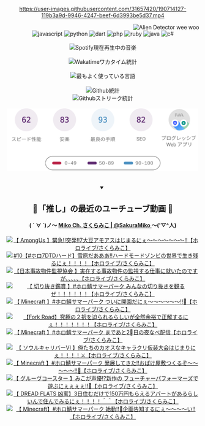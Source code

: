 <!-- START: HERO IMAGE GIF ////////// ////////// ////////// -->
<!-- <img src="@/../assets/img/gaming/ghost-of-tsushima.gif" width="100%"  alt="nellyXinwei's Hero Gif Image"/> -->
<!-- END: HERO IMAGE GIF ////////// ////////// ////////// -->

<div align="center" >  
  
<!-- START:ワンピース 第1015話「ルフィはRED ROCを使う」 -->
<https://user-images.githubusercontent.com/31657420/190714127-119b3a9d-9946-4247-beef-6d3993be5d37.mp4>
<!-- END:ワンピース 第1015話「ルフィはRED ROCを使う」 -->

<!-- START:VISITOR COUNTER -->
<div width="100%" align="right">
<img src="https://komarev.com/ghpvc/?username=nellyXinwei&label=🛸&color=grey&style=for-the-badge&labelcolor=ffffff" alt="Alien Detector wee woo"/>
</div>
<!-- END:VISITOR COUNTER -->

<!-- START: PROGRAMMING LANGUAGES -->
<!-- 色彩 Color Scheme:
#961E3A, #8A0D42, #5A0640, #4F265E, #2B355A, #3E759B, #CC4246,
#BB2649, #AD1052, #700750, #633075, #364270, #4E92C2, #FF5357
Sauce: https://www.webcreatorbox.com/inspiration/pantone-2023
-->

<img src="https://img.shields.io/badge/javascript%20-%23BB2649.svg?&style=for-the-badge&logo=javascript&logoColor=white&labelColor=961E3A" alt="javascript"/>
<img src="https://img.shields.io/badge/python%20-%23AD1052.svg?&style=for-the-badge&logo=python&logoColor=white&labelColor=8A0D42" alt="python" />
<img src="https://img.shields.io/badge/dart%20-%23700750.svg?&style=for-the-badge&logo=dart&logoColor=white&labelColor=5A0640" alt="dart"/>
<img src="https://img.shields.io/badge/php%20-%23633075.svg?&style=for-the-badge&logo=php&logoColor=white&labelColor=4F265E" alt="php"/>
<img src="https://img.shields.io/badge/ruby%20-%23364270.svg?&style=for-the-badge&logo=ruby&logoColor=white&labelColor=2B355A" alt="ruby"/>
<img src="https://img.shields.io/badge/java%20-%234E92C2.svg?&style=for-the-badge&logo=openjdk&logoColor=white&labelColor=3E759B" alt="java"/>
<img src="https://img.shields.io/badge/c%23-%23FF5357.svg?style=for-the-badge&logo=c-sharp&logoColor=white&labelColor=CC4246" alt="c#"/>  
<!-- END: PROGRAMMING LANGUAGES -->

<br>
<br>

<!-- START: MUSIC STATUS -->
  <!-- <a href="https://newojima-gsrs-20220114.vercel.app/api/now-playing?open">
    <img src="https://newojima-gsrs-20220114.vercel.app/api/now-playing" alt="Spotify現在再生中の音楽">
  </a> -->
  <img src="https://newojima-grss-20230114.vercel.app/api/spotify?border_color=transparent" alt="Spotify現在再生中の音楽" width="280px">
<!-- END: MUSIC STATUS -->

<br>
<br>

<!-- START: GITHUB STATUS -->
<!-- 色彩 Color Scheme:  #BB2649, #AD1052, #700750, #633075 -->
<img align="center" src="https://newojima-grs-20230109.vercel.app/api/wakatime?username=newojima&layout=compact&langs_count=10&locale=ja&hide_title=false&title_color=fff&hide_border=true&text_color=fff&bg_color=BB2649,BB2649,633075,633075&hide=other,css,html,bash,xml,git%20config,makefile,properties,yaml,markdown,text,json,jsx" alt="Wakatimeワカタイム統計" width="500px"/>

<br>
<br>

<!-- 色彩 Color Scheme:  #633075, #364270, #4E92C2 -->
  <img align="center" src="https://newojima-grs-20230109.vercel.app/api/top-langs?username=newojima&layout=compact&text_color=fff&icon_color=fff&hide_border=true&&locale=ja&hide_title=false&title_color=fff&include_all_commits=true&card_width=445&langs_count=11&hide=c%23,powershell,shaderlab,hlsl,makefile,jupyter%20notebook,python,html,css,shell,batchfile,less,liquid,hack,scss&bg_color=4F265E,633075,4E92C2" alt="最もよく使っている言語" width="500px"/>

<br>
<br>

<!-- 色彩 Color Scheme:  #4E92C2, #FF5357 -->
  <img align="center" src="https://newojima-grs-20230109.vercel.app/api?username=newojima&rank_icon=github&show_icons=true&&locale=ja&title_color=fff&text_color=fff&icon_color=fff&hide_border=true&hide_title=false&count_private=true&include_all_commits=true&card_width=495&disable_animations=true&bg_color=4E92C2,4E92C2,FF5357" alt="Github統計" width="500px"/>

<br>

<img align="center" src="https://streak-stats.demolab.com?user=newojima&theme=dark&hide_border=true&locale=ja&ring=BB2649&stroke=222222&background=151515&sideLabels=BB2649&currStreakLabel=ffffff&border=BB2649&fire=FF5357&currStreakNum=ffffff&sideNums=FF5357&dates=ffffff" alt="Githubストリーク統計" width="500px"/>

<br>
<br>

  <img align="center" width="500px" src="@/../assets/img/page-insights.svg" alt="Githubページの洞察"/>
  
</div>
<!-- END: GITHUB STATUS -->

<br>
<br>

<div align="center">
<details open>
  <summary>

  </summary>

  <h2 align="center">🌸「推し」の最近のユーチューブ動画 🌸</h2>
  <h4>
  ( ´ ∀ `)ノ～ 
  <a href="https://www.youtube.com/@SakuraMiko">Miko Ch. さくらみこ | @SakuraMiko
  </a>
   ～('▽^人)
  </h4>

  <!-- BEGIN YOUTUBE-CARDS -->
<a href="https://www.youtube.com/watch?v=NqLmTrajq_4"><img src="https://ytcards.demolab.com/?id=NqLmTrajq_4&title=%E3%80%90+AmongUs+%E3%80%91%E7%B7%8A%E6%80%A5%E2%80%BC%E7%AA%81%E7%99%BA%E2%80%BC7%E5%A4%A7%E8%B1%86%E3%82%A2%E3%83%A2%E3%82%A2%E3%82%B9%E3%81%AF%E3%81%98%E3%81%BE%E3%82%8B%E3%81%AB%E3%81%87%EF%BD%9E%EF%BD%9E%EF%BD%9E%EF%BD%9E%EF%BD%9E%EF%BD%9E%EF%BD%9E%E2%80%BC%E3%80%90%E3%83%9B%E3%83%AD%E3%83%A9%E3%82%A4%E3%83%96%2F%E3%81%95%E3%81%8F%E3%82%89%E3%81%BF%E3%81%93%E3%80%91&lang=ja&timestamp=1755614883&background_color=%230d1117&title_color=%23ffffff&stats_color=%23dedede&max_title_lines=1&width=187&border_radius=5&duration=3500" alt="【 AmongUs 】緊急‼突発‼7大豆アモアスはじまるにぇ～～～～～～～‼【ホロライブ/さくらみこ】" title="【 AmongUs 】緊急‼突発‼7大豆アモアスはじまるにぇ～～～～～～～‼【ホロライブ/さくらみこ】"></a>
<a href="https://www.youtube.com/watch?v=sZCtxwFWJ-k"><img src="https://ytcards.demolab.com/?id=sZCtxwFWJ-k&title=%2310%E3%80%90%23%E3%83%9B%E3%83%AD7DTD%E3%83%8F%E3%83%BC%E3%83%89%E3%80%91%E9%9B%AA%E5%8E%9F%E3%81%A0%E3%81%82%E3%81%82%E3%81%82%E2%80%BC%E3%83%8F%E3%83%BC%E3%83%89%E3%83%A2%E3%83%BC%E3%83%89%E3%82%BE%E3%83%B3%E3%83%93%E3%81%AE%E4%B8%96%E7%95%8C%E3%81%A7%E7%94%9F%E3%81%8D%E6%AE%8B%E3%82%8B%E3%81%AB%E3%81%87%EF%BC%81%EF%BC%81%EF%BC%81%EF%BC%81%E3%80%90%E3%83%9B%E3%83%AD%E3%83%A9%E3%82%A4%E3%83%96%2F%E3%81%95%E3%81%8F%E3%82%89%E3%81%BF%E3%81%93%E3%80%91&lang=ja&timestamp=1755609993&background_color=%230d1117&title_color=%23ffffff&stats_color=%23dedede&max_title_lines=1&width=187&border_radius=5&duration=1256" alt="#10【#ホロ7DTDハード】雪原だあああ‼ハードモードゾンビの世界で生き残るにぇ！！！！【ホロライブ/さくらみこ】" title="#10【#ホロ7DTDハード】雪原だあああ‼ハードモードゾンビの世界で生き残るにぇ！！！！【ホロライブ/さくらみこ】"></a>
<a href="https://www.youtube.com/watch?v=NtkoCL2zjJ0"><img src="https://ytcards.demolab.com/?id=NtkoCL2zjJ0&title=%E3%80%90%E6%97%A5%E6%9C%AC%E4%BA%8B%E6%95%85%E7%89%A9%E4%BB%B6%E7%9B%A3%E8%A6%96%E5%8D%94%E4%BC%9A+%E3%80%91%E5%AE%9F%E5%9C%A8%E3%81%99%E3%82%8B%E4%BA%8B%E6%95%85%E7%89%A9%E4%BB%B6%E3%81%AE%E7%9B%A3%E8%A6%96%E3%81%99%E3%82%8B%E4%BB%95%E4%BA%8B%E3%81%AB%E5%B0%B1%E3%81%84%E3%81%9F%E3%81%AE%E3%81%A7%E3%81%99%E3%81%8C%E3%80%81%E3%80%81%E3%80%81%E3%80%81%E3%80%81%E3%80%90%E3%83%9B%E3%83%AD%E3%83%A9%E3%82%A4%E3%83%96%2F%E3%81%95%E3%81%8F%E3%82%89%E3%81%BF%E3%81%93%E3%80%91&lang=ja&timestamp=1755528105&background_color=%230d1117&title_color=%23ffffff&stats_color=%23dedede&max_title_lines=1&width=187&border_radius=5&duration=11732" alt="【日本事故物件監視協会 】実在する事故物件の監視する仕事に就いたのですが、、、、、【ホロライブ/さくらみこ】" title="【日本事故物件監視協会 】実在する事故物件の監視する仕事に就いたのですが、、、、、【ホロライブ/さくらみこ】"></a>
<a href="https://www.youtube.com/watch?v=S8CassAdNyc"><img src="https://ytcards.demolab.com/?id=S8CassAdNyc&title=%E3%80%90+%E5%88%87%E3%82%8A%E6%8A%9C%E3%81%8D%E9%91%91%E8%B3%9E+%E3%80%91%23%E3%83%9B%E3%83%AD%E9%AF%96%E3%82%B5%E3%83%9E%E3%83%BC%E3%83%91%E3%83%BC%E3%82%AF+%E3%81%BF%E3%82%93%E3%81%AA%E3%81%AE%E5%88%87%E3%82%8A%E6%8A%9C%E3%81%8D%E3%82%92%E8%A6%B3%E3%82%8B%E3%81%9C%EF%BC%81%EF%BC%81%EF%BC%81%EF%BC%81%EF%BC%81%EF%BC%81%E3%80%90%E3%83%9B%E3%83%AD%E3%83%A9%E3%82%A4%E3%83%96%2F%E3%81%95%E3%81%8F%E3%82%89%E3%81%BF%E3%81%93%E3%80%91&lang=ja&timestamp=1755489472&background_color=%230d1117&title_color=%23ffffff&stats_color=%23dedede&max_title_lines=1&width=187&border_radius=5&duration=7894" alt="【 切り抜き鑑賞 】#ホロ鯖サマーパーク みんなの切り抜きを観るぜ！！！！！！【ホロライブ/さくらみこ】" title="【 切り抜き鑑賞 】#ホロ鯖サマーパーク みんなの切り抜きを観るぜ！！！！！！【ホロライブ/さくらみこ】"></a>
<a href="https://www.youtube.com/watch?v=GaVdCFI98P4"><img src="https://ytcards.demolab.com/?id=GaVdCFI98P4&title=%E3%80%90+Minecraft+%E3%80%91%23%E3%83%9B%E3%83%AD%E9%AF%96%E3%82%B5%E3%83%9E%E3%83%BC%E3%83%91%E3%83%BC%E3%82%AF+%E3%81%A4%E3%81%84%E3%81%AB%E9%96%8B%E5%9C%92%E3%81%A0%E3%81%AB%E3%81%87%EF%BD%9E%EF%BD%9E%EF%BD%9E%EF%BD%9E%EF%BD%9E%EF%BD%9E%E2%80%BC%F0%9F%8F%B0%E3%80%90%E3%83%9B%E3%83%AD%E3%83%A9%E3%82%A4%E3%83%96%2F%E3%81%95%E3%81%8F%E3%82%89%E3%81%BF%E3%81%93%E3%80%91&lang=ja&timestamp=1755359450&background_color=%230d1117&title_color=%23ffffff&stats_color=%23dedede&max_title_lines=1&width=187&border_radius=5&duration=15316" alt="【 Minecraft 】#ホロ鯖サマーパーク ついに開園だにぇ～～～～～～‼🏰【ホロライブ/さくらみこ】" title="【 Minecraft 】#ホロ鯖サマーパーク ついに開園だにぇ～～～～～～‼🏰【ホロライブ/さくらみこ】"></a>
<a href="https://www.youtube.com/watch?v=NF8s_DXScrI"><img src="https://ytcards.demolab.com/?id=NF8s_DXScrI&title=%E3%80%90Fork+Road%E3%80%91%E7%A9%B6%E6%A5%B5%E3%81%AE%EF%BC%92%E6%8A%9E%E3%82%92%E8%BF%AB%E3%82%89%E3%82%8C%E3%82%8B%E3%82%89%E3%81%97%E3%81%84%E3%81%8C%E5%85%A8%E7%84%B6%E4%BD%99%E8%A3%95%E3%81%A7%E6%AD%A3%E8%A7%A3%E3%81%99%E3%82%8B%E3%81%AB%E3%81%87%EF%BC%81%EF%BC%81%EF%BC%81%EF%BC%81%EF%BC%81%EF%BC%81%EF%BC%81%E3%80%90%E3%83%9B%E3%83%AD%E3%83%A9%E3%82%A4%E3%83%96%2F%E3%81%95%E3%81%8F%E3%82%89%E3%81%BF%E3%81%93%E3%80%91&lang=ja&timestamp=1755264812&background_color=%230d1117&title_color=%23ffffff&stats_color=%23dedede&max_title_lines=1&width=187&border_radius=5&duration=5128" alt="【Fork Road】究極の２択を迫られるらしいが全然余裕で正解するにぇ！！！！！！！【ホロライブ/さくらみこ】" title="【Fork Road】究極の２択を迫られるらしいが全然余裕で正解するにぇ！！！！！！！【ホロライブ/さくらみこ】"></a>
<a href="https://www.youtube.com/watch?v=WIJoUiE4ueA"><img src="https://ytcards.demolab.com/?id=WIJoUiE4ueA&title=%E3%80%90+Minecraft+%E3%80%91%23%E3%83%9B%E3%83%AD%E9%AF%96%E3%82%B5%E3%83%9E%E3%83%BC%E3%83%91%E3%83%BC%E3%82%AF+%E3%81%BE%E3%81%A7%E3%81%82%E3%81%A82%E2%83%A3%E6%97%A5%E3%81%AE%E5%A4%9C%E3%81%AA%E3%81%B9%E9%85%8D%E4%BF%A1%E3%80%90%E3%83%9B%E3%83%AD%E3%83%A9%E3%82%A4%E3%83%96%2F%E3%81%95%E3%81%8F%E3%82%89%E3%81%BF%E3%81%93%E3%80%91&lang=ja&timestamp=1755197495&background_color=%230d1117&title_color=%23ffffff&stats_color=%23dedede&max_title_lines=1&width=187&border_radius=5&duration=16275" alt="【 Minecraft 】#ホロ鯖サマーパーク まであと2⃣日の夜なべ配信【ホロライブ/さくらみこ】" title="【 Minecraft 】#ホロ鯖サマーパーク まであと2⃣日の夜なべ配信【ホロライブ/さくらみこ】"></a>
<a href="https://www.youtube.com/watch?v=hpXtMVqnhdA"><img src="https://ytcards.demolab.com/?id=hpXtMVqnhdA&title=%E3%80%90+%E3%82%BD%E3%82%A6%E3%83%AB%E3%82%AD%E3%83%A3%E3%83%AA%E3%83%90%E3%83%BC%E2%85%A5+%E3%80%91%E4%BF%BA%E3%81%9F%E3%81%A1%E3%81%AE%E3%82%AB%E3%82%AA%E3%82%B9%E3%81%AA%E3%82%AD%E3%83%A3%E3%83%A9%E3%82%AF%E3%83%AA%E4%BB%AE%E8%A3%85%E5%A4%A7%E4%BC%9A%E3%81%AF%E3%81%98%E3%81%BE%E3%82%8A%E3%81%AB%E3%81%87%EF%BC%81%EF%BC%81%EF%BC%81%EF%BC%81%E2%9A%94%E3%80%90%E3%83%9B%E3%83%AD%E3%83%A9%E3%82%A4%E3%83%96%2F%E3%81%95%E3%81%8F%E3%82%89%E3%81%BF%E3%81%93%E3%80%91&lang=ja&timestamp=1755180217&background_color=%230d1117&title_color=%23ffffff&stats_color=%23dedede&max_title_lines=1&width=187&border_radius=5&duration=6777" alt="【 ソウルキャリバーⅥ 】俺たちのカオスなキャラクリ仮装大会はじまりにぇ！！！！⚔【ホロライブ/さくらみこ】" title="【 ソウルキャリバーⅥ 】俺たちのカオスなキャラクリ仮装大会はじまりにぇ！！！！⚔【ホロライブ/さくらみこ】"></a>
<a href="https://www.youtube.com/watch?v=2ol4kHw6toc"><img src="https://ytcards.demolab.com/?id=2ol4kHw6toc&title=%E3%80%90+Minecraft+%E3%80%91%23%E3%83%9B%E3%83%AD%E9%AF%96%E3%82%B5%E3%83%9E%E3%83%BC%E3%83%91%E3%83%BC%E3%82%AF+%E7%99%BA%E5%B1%95%E3%81%97%E3%81%A6%E3%81%8D%E3%81%9F%E2%80%BC%E3%81%8A%E3%81%B0%E3%81%91%E5%B1%8B%E6%95%B7%E3%81%A4%E3%81%8F%E3%82%8B%E3%81%9E%EF%BD%9E%EF%BD%9E%EF%BD%9E%EF%BD%9E%EF%BD%9E%E2%80%BC%F0%9F%91%BB%E3%80%90%E3%83%9B%E3%83%AD%E3%83%A9%E3%82%A4%E3%83%96%2F%E3%81%95%E3%81%8F%E3%82%89%E3%81%BF%E3%81%93%E3%80%91&lang=ja&timestamp=1755020975&background_color=%230d1117&title_color=%23ffffff&stats_color=%23dedede&max_title_lines=1&width=187&border_radius=5&duration=16268" alt="【 Minecraft 】#ホロ鯖サマーパーク 発展してきた‼おばけ屋敷つくるぞ～～～～～‼👻【ホロライブ/さくらみこ】" title="【 Minecraft 】#ホロ鯖サマーパーク 発展してきた‼おばけ屋敷つくるぞ～～～～～‼👻【ホロライブ/さくらみこ】"></a>
<a href="https://www.youtube.com/watch?v=TBu1JUErkMY"><img src="https://ytcards.demolab.com/?id=TBu1JUErkMY&title=%E3%80%90+%E3%82%B0%E3%83%AB%E3%83%BC%E3%83%B4%E3%82%B3%E3%83%BC%E3%82%B9%E3%82%BF%E3%83%BC+%E3%80%91%E3%81%BF%E3%81%93%E3%81%8C%E5%A3%B0%E5%84%AA%E2%81%89%E6%96%B0%E4%BD%9C%E3%81%AE+%E3%83%95%E3%83%A5%E3%83%BC%E3%83%81%E3%83%A3%E3%83%BC%E3%83%91%E3%83%95%E3%82%A9%E3%83%BC%E3%83%9E%E3%83%BC%E3%82%BA%E3%81%A7%E9%81%8A%E3%81%B6%E3%81%AB%E3%81%87%E3%81%87%E3%81%87%E3%81%87%E2%80%BC%F0%9F%8E%B5%E3%80%90%E3%83%9B%E3%83%AD%E3%83%A9%E3%82%A4%E3%83%96%2F%E3%81%95%E3%81%8F%E3%82%89%E3%81%BF%E3%81%93%E3%80%91&lang=ja&timestamp=1754996601&background_color=%230d1117&title_color=%23ffffff&stats_color=%23dedede&max_title_lines=1&width=187&border_radius=5&duration=3449" alt="【 グルーヴコースター 】みこが声優⁉新作の フューチャーパフォーマーズで遊ぶにぇぇぇぇ‼🎵【ホロライブ/さくらみこ】" title="【 グルーヴコースター 】みこが声優⁉新作の フューチャーパフォーマーズで遊ぶにぇぇぇぇ‼🎵【ホロライブ/さくらみこ】"></a>
<a href="https://www.youtube.com/watch?v=6AGzQTd0As0"><img src="https://ytcards.demolab.com/?id=6AGzQTd0As0&title=%E3%80%90+DREAD+FLATS+%E5%87%B6%E5%AF%93%E3%80%913%E6%97%A5%E4%BD%8F%E3%82%80%E3%81%A0%E3%81%91%E3%81%A7150%E4%B8%87%E5%86%86%E3%82%82%E3%82%89%E3%81%88%E3%82%8B%E3%82%A2%E3%83%91%E3%83%BC%E3%83%88%E3%81%8C%E3%81%82%E3%82%8B%E3%82%89%E3%81%97%E3%81%84%E3%82%93%E3%81%A7%E4%BD%8F%E3%82%93%E3%81%A7%E3%81%BF%E3%82%8B%E3%81%AB%E3%81%87%EF%BC%81%EF%BC%81%EF%BC%81%EF%BC%81%EF%BC%BE%EF%BC%BE%E3%80%90%E3%83%9B%E3%83%AD%E3%83%A9%E3%82%A4%E3%83%96%2F%E3%81%95%E3%81%8F%E3%82%89%E3%81%BF%E3%81%93%E3%80%91&lang=ja&timestamp=1754827871&background_color=%230d1117&title_color=%23ffffff&stats_color=%23dedede&max_title_lines=1&width=187&border_radius=5&duration=7282" alt="【 DREAD FLATS 凶寓】3日住むだけで150万円もらえるアパートがあるらしいんで住んでみるにぇ！！！！＾＾【ホロライブ/さくらみこ】" title="【 DREAD FLATS 凶寓】3日住むだけで150万円もらえるアパートがあるらしいんで住んでみるにぇ！！！！＾＾【ホロライブ/さくらみこ】"></a>
<a href="https://www.youtube.com/watch?v=EQ0O_laF7i8"><img src="https://ytcards.demolab.com/?id=EQ0O_laF7i8&title=%E3%80%90+Minecraft%E3%80%91%23%E3%83%9B%E3%83%AD%E9%AF%96%E3%82%B5%E3%83%9E%E3%83%BC%E3%83%91%E3%83%BC%E3%82%AF+%E5%A7%8B%E5%8B%95%E2%80%BC%F0%9F%8C%8A%E4%BC%81%E7%94%BB%E5%91%8A%E7%9F%A5%E3%81%99%E3%82%8B%E3%81%AB%E3%81%87%EF%BD%9E%EF%BD%9E%EF%BD%9E%EF%BD%9E%E3%81%84%E2%80%BC%E3%80%90%E3%83%9B%E3%83%AD%E3%83%A9%E3%82%A4%E3%83%96%2F%E3%81%95%E3%81%8F%E3%82%89%E3%81%BF%E3%81%93%E3%80%91&lang=ja&timestamp=1754742952&background_color=%230d1117&title_color=%23ffffff&stats_color=%23dedede&max_title_lines=1&width=187&border_radius=5&duration=1278" alt="【 Minecraft】#ホロ鯖サマーパーク 始動‼🌊企画告知するにぇ～～～～い‼【ホロライブ/さくらみこ】" title="【 Minecraft】#ホロ鯖サマーパーク 始動‼🌊企画告知するにぇ～～～～い‼【ホロライブ/さくらみこ】"></a>
<!-- END YOUTUBE-CARDS -->

</div>
  
</details>
